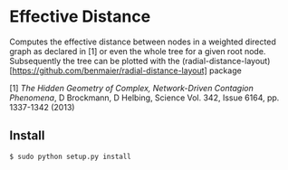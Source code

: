 # Effective Distance

Computes the effective distance between nodes in a weighted directed graph as declared in [1] or even the whole tree for a given root node. Subsequently the tree can be plotted with the (radial-distance-layout)[https://github.com/benmaier/radial-distance-layout] package

[1] *The Hidden Geometry of Complex, Network-Driven Contagion Phenomena*, D Brockmann, D Helbing, Science Vol. 342, Issue 6164, pp. 1337-1342 (2013)

## Install 

    $ sudo python setup.py install

